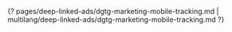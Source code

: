 {? pages/deep-linked-ads/dgtg-marketing-mobile-tracking.md | multilang/deep-linked-ads/dgtg-marketing-mobile-tracking.md ?}
